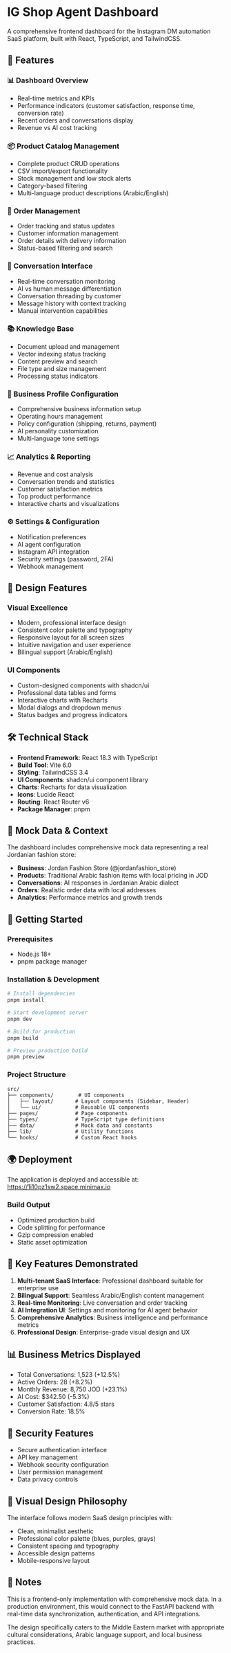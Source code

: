 # IG Shop Agent Dashboard

A comprehensive frontend dashboard for the Instagram DM automation SaaS platform, built with React, TypeScript, and TailwindCSS.

## 🌟 Features

### 📊 Dashboard Overview
- Real-time metrics and KPIs
- Performance indicators (customer satisfaction, response time, conversion rate)
- Recent orders and conversations display
- Revenue vs AI cost tracking

### 📦 Product Catalog Management
- Complete product CRUD operations
- CSV import/export functionality
- Stock management and low stock alerts
- Category-based filtering
- Multi-language product descriptions (Arabic/English)

### 🛒 Order Management
- Order tracking and status updates
- Customer information management
- Order details with delivery information
- Status-based filtering and search

### 💬 Conversation Interface
- Real-time conversation monitoring
- AI vs human message differentiation
- Conversation threading by customer
- Message history with context tracking
- Manual intervention capabilities

### 📚 Knowledge Base
- Document upload and management
- Vector indexing status tracking
- Content preview and search
- File type and size management
- Processing status indicators

### 🏢 Business Profile Configuration
- Comprehensive business information setup
- Operating hours management
- Policy configuration (shipping, returns, payment)
- AI personality customization
- Multi-language tone settings

### 📈 Analytics & Reporting
- Revenue and cost analysis
- Conversation trends and statistics
- Customer satisfaction metrics
- Top product performance
- Interactive charts and visualizations

### ⚙️ Settings & Configuration
- Notification preferences
- AI agent configuration
- Instagram API integration
- Security settings (password, 2FA)
- Webhook management

## 🎨 Design Features

### Visual Excellence
- Modern, professional interface design
- Consistent color palette and typography
- Responsive layout for all screen sizes
- Intuitive navigation and user experience
- Bilingual support (Arabic/English)

### UI Components
- Custom-designed components with shadcn/ui
- Professional data tables and forms
- Interactive charts with Recharts
- Modal dialogs and dropdown menus
- Status badges and progress indicators

## 🛠 Technical Stack

- **Frontend Framework**: React 18.3 with TypeScript
- **Build Tool**: Vite 6.0
- **Styling**: TailwindCSS 3.4
- **UI Components**: shadcn/ui component library
- **Charts**: Recharts for data visualization
- **Icons**: Lucide React
- **Routing**: React Router v6
- **Package Manager**: pnpm

## 📱 Mock Data & Context

The dashboard includes comprehensive mock data representing a real Jordanian fashion store:

- **Business**: Jordan Fashion Store (@jordanfashion_store)
- **Products**: Traditional Arabic fashion items with local pricing in JOD
- **Conversations**: AI responses in Jordanian Arabic dialect
- **Orders**: Realistic order data with local addresses
- **Analytics**: Performance metrics and growth trends

## 🚀 Getting Started

### Prerequisites
- Node.js 18+ 
- pnpm package manager

### Installation & Development
```bash
# Install dependencies
pnpm install

# Start development server
pnpm dev

# Build for production
pnpm build

# Preview production build
pnpm preview
```

### Project Structure
```
src/
├── components/        # UI components
│   ├── layout/       # Layout components (Sidebar, Header)
│   └── ui/           # Reusable UI components
├── pages/            # Page components
├── types/            # TypeScript type definitions
├── data/             # Mock data and constants
├── lib/              # Utility functions
└── hooks/            # Custom React hooks
```

## 🌍 Deployment

The application is deployed and accessible at: https://1i10pz1sw2.space.minimax.io

### Build Output
- Optimized production build
- Code splitting for performance
- Gzip compression enabled
- Static asset optimization

## 🎯 Key Features Demonstrated

1. **Multi-tenant SaaS Interface**: Professional dashboard suitable for enterprise use
2. **Bilingual Support**: Seamless Arabic/English content management
3. **Real-time Monitoring**: Live conversation and order tracking
4. **AI Integration UI**: Settings and monitoring for AI agent behavior
5. **Comprehensive Analytics**: Business intelligence and performance metrics
6. **Professional Design**: Enterprise-grade visual design and UX

## 📊 Business Metrics Displayed

- Total Conversations: 1,523 (+12.5%)
- Active Orders: 28 (+8.2%)
- Monthly Revenue: 8,750 JOD (+23.1%)
- AI Cost: $342.50 (-5.3%)
- Customer Satisfaction: 4.8/5 stars
- Conversion Rate: 18.5%

## 🔐 Security Features

- Secure authentication interface
- API key management
- Webhook security configuration
- User permission management
- Data privacy controls

## 🎨 Visual Design Philosophy

The interface follows modern SaaS design principles with:
- Clean, minimalist aesthetic
- Professional color palette (blues, purples, grays)
- Consistent spacing and typography
- Accessible design patterns
- Mobile-responsive layout

## 📝 Notes

This is a frontend-only implementation with comprehensive mock data. In a production environment, this would connect to the FastAPI backend with real-time data synchronization, authentication, and API integrations.

The design specifically caters to the Middle Eastern market with appropriate cultural considerations, Arabic language support, and local business practices.
